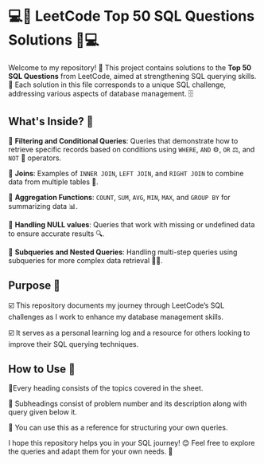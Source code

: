 # 💻🧠 LeetCode Top 50 SQL Questions Solutions 🧠💻

Welcome to my repository! 🎉 This project contains solutions to the **Top 50 SQL Questions** from LeetCode, aimed at strengthening SQL querying skills. 💪 Each solution in this file corresponds to a unique SQL challenge, addressing various aspects of database management. 🗄️

## What's Inside? 📂

📝 **Filtering and Conditional Queries**: Queries that demonstrate how to retrieve specific records based on conditions using `WHERE`, `AND` ⚙️, `OR` ⚖️, and `NOT` 🚫 operators.

🔗 **Joins**: Examples of `INNER JOIN`, `LEFT JOIN`, and `RIGHT JOIN` to combine data from multiple tables 🤝.

🔢 **Aggregation Functions**: `COUNT`, `SUM`, `AVG`, `MIN`, `MAX`, and `GROUP BY` for summarizing data 📊.

🚫 **Handling NULL values**: Queries that work with missing or undefined data to ensure accurate results 🔍.

🧩 **Subqueries and Nested Queries**: Handling multi-step queries using subqueries for more complex data retrieval 🕵️‍♂️.

## Purpose 🎯

☑️ This repository documents my journey through LeetCode’s SQL challenges as I work to enhance my database management skills.  

☑️ It serves as a personal learning log and a resource for others looking to improve their SQL querying techniques.

## How to Use 📑

📂Every heading consists of the topics covered in the sheet.

📂 Subheadings consist of problem number and its description along with query given below it.

🎯 You can use this as a reference for structuring your own queries.  


I hope this repository helps you in your SQL journey! 😊 Feel free to explore the queries and adapt them for your own needs. 🚀

